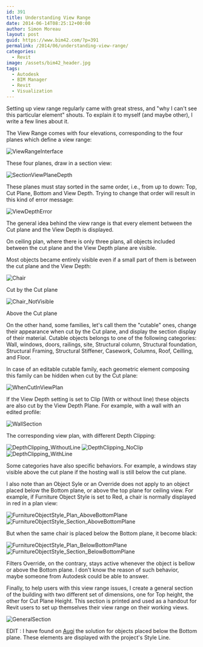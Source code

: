 ```yaml
---
id: 391
title: Understanding View Range
date: 2014-06-14T08:25:12+00:00
author: Simon Moreau
layout: post
guid: https://www.bim42.com/?p=391
permalink: /2014/06/understanding-view-range/
categories:
  - Revit
image: /assets/bim42_header.jpg
tags:
  - Autodesk
  - BIM Manager
  - Revit
  - Visualization
---
```

Setting up view range regularly came with great stress, and "why I can't see this particular element" shouts. To explain it to myself (and maybe other), I write a few lines about it.

The View Range comes with four elevations, corresponding to the four planes which define a view range:

![ViewRangeInterface](/assets/2014/06/ViewRangeInterface.png)

These four planes, draw in a section view:

![SectionViewPlaneDepth](/assets/2014/06/SectionViewPlaneDepth.png)

These planes must stay sorted in the same order, i.e., from up to down: Top, Cut Plane, Bottom and View Depth. Trying to change that order will result in this kind of error message:

![ViewDepthError](/assets/2014/06/ViewDepthError.png)

The general idea behind the view range is that every element between the Cut plane and the View Depth is displayed.

On ceiling plan, where there is only three plans, all objects included between the cut plane and the View Depth plane are visible.

Most objects became entirely visible even if a small part of them is between the cut plane and the View Depth:

![Chair](/assets/2014/06/Chair.png)

Cut by the Cut plane

![Chair_NotVisible](/assets/2014/06/Chair_NotVisible.png)

Above the Cut plane

On the other hand, some families, let's call them the "cutable" ones, change their appearance when cut by the Cut plane, and display the section display of their material. Cutable objects belongs to one of the following categories: Wall, windows, doors, railings, site, Structural column, Structural foundation, Structural Framing, Structural Stiffener, Casework, Columns, Roof, Ceilling, and Floor.

In case of an editable cutable family, each geometric element composing this family can be hidden when cut by the Cut plane:

![WhenCutInViewPlan](/assets/2014/06/WhenCutInViewPlan.png)

If the View Depth setting is set to Clip (With or without line) these objects are also cut by the View Depth Plane. For example, with a wall with an edited profile:

![WallSection](/assets/2014/06/WallSection.png)

The corresponding view plan, with different Depth Clipping:

![DepthClipping_WithoutLine](/assets/2014/06/DepthClipping_WithoutLine.png)
![DepthClipping_NoClip](/assets/2014/06/DepthClipping_NoClip.png)
![DepthClipping_WithLine](/assets/2014/06/DepthClipping_WithLine.png)

Some categories have also specific behaviors. For example, a windows stay visible above the cut plane if the hosting wall is still below the cut plane.

I also note than an Object Syle or an Override does not apply to an object placed below the Bottom plane, or above the top plane for ceiling view. For example, if Furniture Object Style is set to Red, a chair is normally displayed in red in a plan view:

![FurnitureObjectStyle_Plan_AboveBottomPlane](/assets/2014/06/FurnitureObjectStyle_Plan_AboveBottomPlane.png)
![FurnitureObjectStyle_Section_AboveBottomPlane](/assets/2014/06/FurnitureObjectStyle_Section_AboveBottomPlane.png)

But when the same chair is placed below the Bottom plane, it become black:

![FurnitureObjectStyle_Plan_BelowBottomPlane](/assets/2014/06/FurnitureObjectStyle_Plan_BelowBottomPlane.png)
![FurnitureObjectStyle_Section_BelowBottomPlane](/assets/2014/06/FurnitureObjectStyle_Section_BelowBottomPlane.png)

Filters Override, on the contrary, stays active whenever the object is bellow or above the Bottom plane. I don't know the reason of such behavior, maybe someone from Autodesk could be able to answer.

Finally, to help users with this view range issues, I create a general section of the building with two different set of dimensions, one for Top height, the other for Cut Plane Height. This section is printed and used as a handout for Revit users to set up themselves their view range on their working views.

![GeneralSection](/assets/2014/06/GeneralSection.png)

EDIT : I have found on [Augi](http://www.augi.com/library/understanding-view-range) the solution for objects placed below the Bottom plane. These elements are displayed with the project's <Beyond> Style Line.
